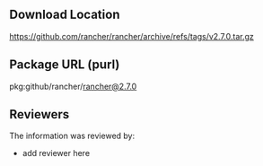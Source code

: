 ## Download Location

https://github.com/rancher/rancher/archive/refs/tags/v2.7.0.tar.gz

## Package URL (purl)

pkg:github/rancher/rancher@2.7.0

## Reviewers

The information was reviewed by:

* add reviewer here

